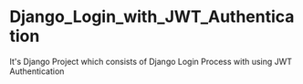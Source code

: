 # Django_Login_with_JWT_Authentication
It's Django Project which consists of Django Login Process with using JWT Authentication
